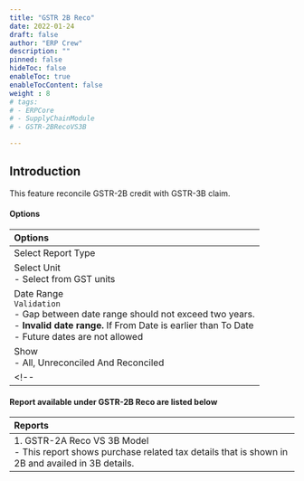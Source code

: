 ```yaml
---
title: "GSTR 2B Reco"
date: 2022-01-24
draft: false
author: "ERP Crew"
description: ""
pinned: false
hideToc: false
enableToc: true
enableTocContent: false
weight : 8
# tags: 
# - ERPCore 
# - SupplyChainModule
# - GSTR-2BRecoVS3B

---
```

## Introduction

This feature reconcile GSTR-2B credit with GSTR-3B claim.

#### Options

|Options|   
  |:------|
  | Select Report Type
  | Select Unit <br> -  Select from GST units
  | Date Range <br> `Validation` <br> - Gap between date range should not exceed two years. <br> - **Invalid date range.**  If From Date is earlier than To Date  <br> - Future dates are not allowed
  | Show <br> - All, Unreconciled And Reconciled
  <!-- | Select File <br> `Validation` <br> - Save the file in Csv format with name as GSTR-2BReco. -->

#### Report available under GSTR-2B Reco are listed below

|Reports|   
  |:------|
  | 1. GSTR-2A Reco VS 3B Model <br> - This report shows purchase related tax details that is shown in 2B and availed in 3B details.
  







 
